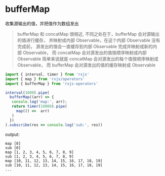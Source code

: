 # bufferMap

收集源输出的值，并把值作为数组发出

> bufferMap 和 concatMap 很相近, 不同之处在于，bufferMap 会对源输出的值进行缓存，
> 并映射成内部 Observable，在这个内部 Observable 没有完成前，
> 源发出的值会一直缓存到内部 Observable 完成并映射成新的内部 Observable，
> 而 concatMap 会对源发出的值按顺序映射成内部 Observable
> 简单来说就是 concatMap 会对源发出的每个值按顺序映射成 Observable，
> 而 bufferMap 会对源发出的值的缓存映射成 Observable

```javascript
import { interval, timer } from 'rxjs'
import { map } from 'rxjs/operators'
import { bufferMap } from 'rxjs-operators'

interval(1000).pipe(
  bufferMap((arr) => {
   console.log('map:', arr);
   return timer(10000).pipe(
     map(() =>  arr)
   )
  })
).subscribe(res => console.log('sub:', res))
```

output:

```text
map [0]
sub [0]
map [1, 2, 3, 4, 5, 6, 7, 8, 9]
sub [1, 2, 3, 4, 5, 6, 7, 8, 9]
map [10, 11, 12, 13, 14, 15, 16, 17, 18, 19]
sub [10, 11, 12, 13, 14, 15, 16, 17, 18, 19]
...
```
